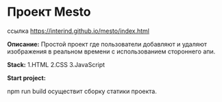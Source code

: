 # Проект Mesto
ссылка https://interind.github.io/mesto/index.html

**Описание:**
Простой проект где пользователи добавляют и удаляют изображения в реальном времени с использованием стороннего апи.

**Stack:**
1.HTML
2.CSS
3.JavaScript

**Start project:**

npm run build  осуществит сборку статики проекта.
